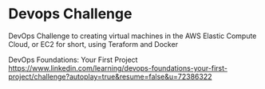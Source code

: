 # Devops Challenge
DevOps Challenge to creating virtual machines in the AWS Elastic Compute Cloud, or EC2 for short, using Teraform and Docker 

DevOps Foundations: Your First Project
https://www.linkedin.com/learning/devops-foundations-your-first-project/challenge?autoplay=true&resume=false&u=72386322
